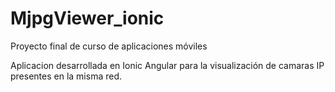 # MjpgViewer_ionic
Proyecto final de curso de aplicaciones móviles

Aplicacion desarrollada en Ionic Angular para la visualización de camaras IP presentes en la misma red. 
